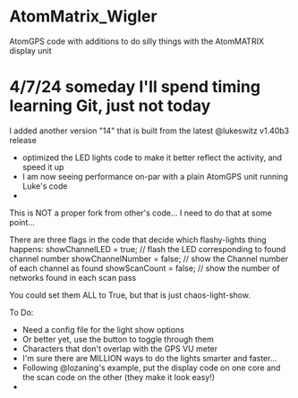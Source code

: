 # AtomMatrix_Wigler
AtomGPS code with additions to do silly things with the AtomMATRIX display unit

# 4/7/24 someday I'll spend timing learning Git, just not today
I added another version "14" that is built from the latest @lukeswitz v1.40b3 release
- optimized the LED lights code to make it better reflect the activity, and speed it up
- I am now seeing performance on-par with a plain AtomGPS unit running Luke's code
- 

This is NOT a proper fork from other's code... I need to do that at some point...

There are three flags in the code that decide which flashy-lights thing happens:
showChannelLED = true;      // flash the LED corresponding to found channel number
showChannelNumber = false;  // show the Channel number of each channel as found
showScanCount = false;      // show the number of networks found in each scan pass 

You could set them ALL to True, but that is just chaos-light-show.

To Do:
- Need a config file for the light show options
- Or better yet, use the button to toggle through them
- Characters that don't overlap with the GPS VU meter
- I'm sure there are MILLION ways to do the lights smarter and faster...
- Following @lozaning's example, put the display code on one core and the scan code on the other (they make it look easy!)
- 
